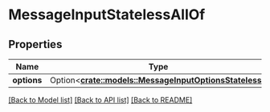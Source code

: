 # MessageInputStatelessAllOf

## Properties

Name | Type | Description | Notes
------------ | ------------- | ------------- | -------------
**options** | Option<[**crate::models::MessageInputOptionsStateless**](MessageInputOptionsStateless.md)> |  | [optional]

[[Back to Model list]](../README.md#documentation-for-models) [[Back to API list]](../README.md#documentation-for-api-endpoints) [[Back to README]](../README.md)



